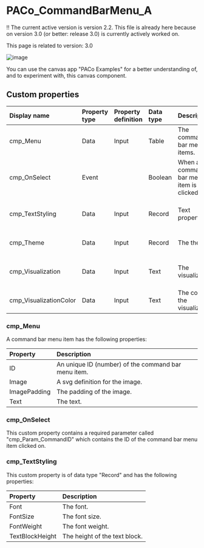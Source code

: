 # PACo_CommandBarMenu_A

!! The current active version is version 2.2. This file is already here because on version 3.0 (or better: release 3.0) is currently actively worked on.

This page is related to version: 3.0

![image](https://user-images.githubusercontent.com/35654198/235977451-6a35b6da-012f-48ba-bbd5-719c261c28c3.png)

You can use the canvas app "PACo Examples" for a better understanding of, and to experiment with, this canvas component.

## Custom properties

| Display name | Property type | Property definition | Data type | Description | Memo
| :--- | :--- | :--- | :--- | :--- | :--- |
| cmp_Menu | Data | Input | Table | The command bar menu items. | See the documention on cmp_Menu below. |
| cmp_OnSelect | Event | | Boolean | When a command bar menu item is clicked on. | See the documention on cmp_OnSelect below. |
| cmp_TextStyling | Data | Input | Record | Text properties. | See the documention on cmp_TextStyling below. |
| cmp_Theme | Data | Input | Record | The theme. | See the documention on theming. |
| cmp_Visualization | Data | Input | Text | The visualization. | See the documention of canvas component cmp_Visualization_A. |
| cmp_VisualizationColor | Data | Input | Text | The color of the visualization. | |

### cmp_Menu
A command bar menu item has the following properties:

| Property | Description |
| :--- | :--- |
| ID | An unique ID (number) of the command bar menu item. |
| Image| A svg definition for the image. |
| ImagePadding | The padding of the image. |
| Text | The text. |

### cmp_OnSelect
This custom property contains a required parameter called "cmp_Param_CommandID" which contains the ID of the command bar menu item clicked on.

### cmp_TextStyling
This custom property is of data type "Record" and has the following properties:

| Property | Description |
| :--- | :--- |
| Font | The font. |
| FontSize | The font size. |
| FontWeight | The font weight. |
| TextBlockHeight | The height of the text block. |
